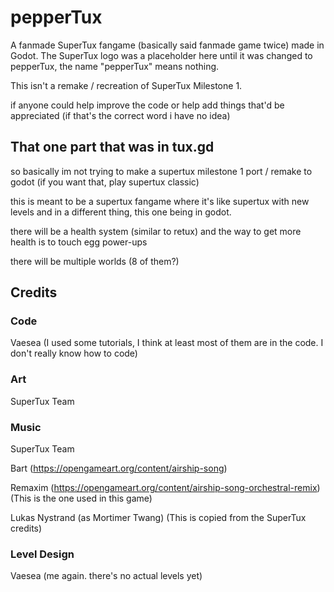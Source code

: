 # pepperTux
A fanmade SuperTux fangame (basically said fanmade game twice) made in Godot. The SuperTux logo was a placeholder here until it was changed to pepperTux, the name "pepperTux" means nothing.

This isn't a remake / recreation of SuperTux Milestone 1.

if anyone could help improve the code or help add things that'd be appreciated (if that's the correct word i have no idea)

## That one part that was in tux.gd

so basically im not trying to make a supertux milestone 1 port / remake to godot (if you want that, play supertux classic)

this is meant to be a supertux fangame where it's like supertux with new levels and in a different thing, this one being in godot.

there will be a health system (similar to retux) and the way to get more health is to touch egg power-ups

there will be multiple worlds (8 of them?)

## Credits

### Code
Vaesea (I used some tutorials, I think at least most of them are in the code. I don't really know how to code)

### Art
SuperTux Team

### Music
SuperTux Team

Bart (https://opengameart.org/content/airship-song)

Remaxim (https://opengameart.org/content/airship-song-orchestral-remix) (This is the one used in this game)

Lukas Nystrand (as Mortimer Twang) (This is copied from the SuperTux credits)

### Level Design
Vaesea (me again. there's no actual levels yet)
